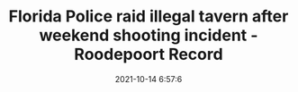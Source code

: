 ---
"title": "Florida Police raid illegal tavern after weekend shooting incident - Roodepoort Record"
"date": "2021-10-14 6:57:6"
"feed_name": "GOOGLENEWSMINING"
"feed_website": "https://news.google.com/search?q=mining%2Bincident&hl=en-US&gl=US&ceid=US:en"
"feed_rss": "https://news.google.com/rss/search?q=mining%2Bincident&hl=en-US&gl=US&ceid=US:en"
"link": "https://roodepoortrecord.co.za/2021/10/14/florida-police-raid-illegal-tavern-after-weekend-shooting-incident/"
"source": "{'href': 'https://roodepoortrecord.co.za', 'title': 'Roodepoort Record'}"
"file": "_posts/2021-1-1-a004c83901ca3facb969c2d76ec6d5cae41ee097.md"
"accident": "1"
"drilling": "0"
"dead": "0"
"injured": "0"
"arrested": "0"
"place": "unknown place"
"where": "unknown site"
"causes": "unknown"
"place_uri": "unknown place"
---